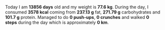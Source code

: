 

Today I am <strong>13856 days</strong> old and my weight is <strong>77.6 kg</strong>. During the day, I consumed <strong>3578 kcal</strong> coming from <strong>237.13 g</strong> fat, <strong>271.79 g</strong> carbohydrates and <strong>101.7 g</strong> protein. Managed to do <strong>0 push-ups</strong>, <strong>0 crunches</strong> and walked <strong>0 steps</strong> during the day which is approximately <strong>0 km</strong>.